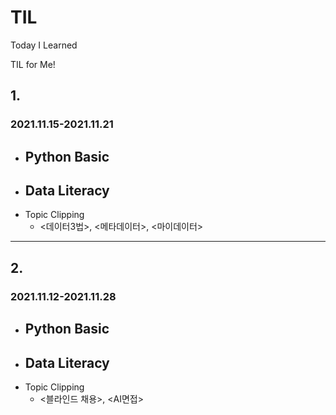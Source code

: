 # TIL
Today I Learned

TIL for Me!

## 1.
### 2021.11.15-2021.11.21
* Python Basic
   - 
* Data Literacy
   - 
* Topic Clipping
   - <데이터3법>, <메타데이터>, <마이데이터>

***

## 2.
### 2021.11.12-2021.11.28
* Python Basic
   - 
* Data Literacy
   - 
* Topic Clipping
   - <블라인드 채용>, <AI면접>
